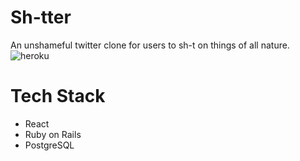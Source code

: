 # Sh-tter
An unshameful twitter clone for users to sh-t on things of all nature.
![heroku](https://sh-tter.herokuapp.com/)
# Tech Stack
* React
* Ruby on Rails
* PostgreSQL
